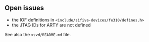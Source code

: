 ## Open issues

* the IOF definitions in `<include/sifive-devices/fe310/defines.h>`
* the JTAG IDs for ARTY are not defined

See also the `xsvd/README.md` file.